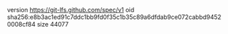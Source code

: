 version https://git-lfs.github.com/spec/v1
oid sha256:e8b3ac1ed91c7ddc1bb9fd0f35c1b35c89a6dfdab9ce072cabbd94520008cf84
size 44077
